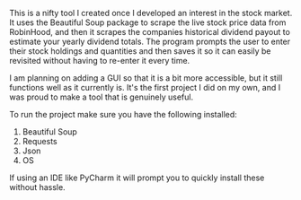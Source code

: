 This is a nifty tool I created once I developed an interest in the stock market. It uses the Beautiful Soup package to scrape the live stock price data from RobinHood, and then it scrapes the companies historical dividend payout to estimate your yearly dividend totals. The program prompts the user to enter their stock holdings and quantities and then saves it so it can easily be revisited without having to re-enter it every time.

I am planning on adding a GUI so that it is a bit more accessible, but it still functions well as it currently is. It's the first project I did on my own, and I was proud to make a tool that is genuinely useful.

To run the project make sure you have the following installed:
1. Beautiful Soup
2. Requests
3. Json
5. OS

If using an IDE like PyCharm it will prompt you to quickly install these without hassle.
